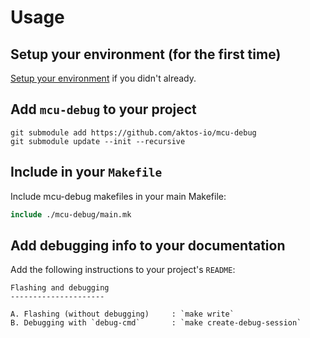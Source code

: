 
# Usage

## Setup your environment (for the first time)
[Setup your environment](./setup-environment.md) if you didn't already.


## Add `mcu-debug` to your project 

```
git submodule add https://github.com/aktos-io/mcu-debug
git submodule update --init --recursive 
```

## Include in your `Makefile`

Include mcu-debug makefiles in your main Makefile:

```mk
include ./mcu-debug/main.mk
```

## Add debugging info to your documentation

Add the following instructions to your project's `README`:

```
Flashing and debugging
---------------------

A. Flashing (without debugging)     : `make write`
B. Debugging with `debug-cmd`       : `make create-debug-session`
```

